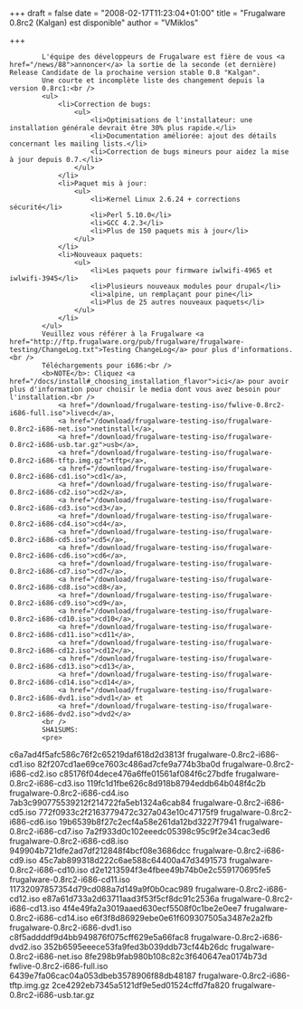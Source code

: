 
+++
draft = false
date = "2008-02-17T11:23:04+01:00"
title = "Frugalware 0.8rc2 (Kalgan) est disponible"
author = "VMiklos"

+++

            L'équipe des développeurs de Frugalware est fière de vous <a href="/news/88">annoncer</a> la sortie de la seconde (et dernière) Release Candidate de la prochaine version stable 0.8 "Kalgan".
            Une courte et incomplète liste des changement depuis la version 0.8rc1:<br />
            <ul>
                <li>Correction de bugs:
                    <ul>
                        <li>Optimisations de l'installateur: une installation générale devrait être 30% plus rapide.</li>
                        <li>Documentation améliorée: ajout des détails concernant les mailing lists.</li>
                        <li>Correction de bugs mineurs pour aidez la mise à jour depuis 0.7.</li>
                    </ul>
                </li>
                <li>Paquet mis à jour:
                    <ul>
                        <li>Kernel Linux 2.6.24 + corrections sécurité</li>
                        <li>Perl 5.10.0</li>
                        <li>GCC 4.2.3</li>
                        <li>Plus de 150 paquets mis à jour</li>
                    </ul>
                </li>
                <li>Nouveaux paquets:
                    <ul>
                        <li>Les paquets pour firmware iwlwifi-4965 et iwlwifi-3945</li>
                        <li>Plusieurs nouveaux modules pour drupal</li>
                        <li>alpine, un remplaçant pour pine</li>
                        <li>Plus de 25 autres nouveaux paquets</li>
                    </ul>
                </li>
            </ul>
            Veuillez vous référer à la Frugalware <a href="http://ftp.frugalware.org/pub/frugalware/frugalware-testing/ChangeLog.txt">Testing ChangeLog</a> pour plus d'informations.<br />
            Téléchargements pour i686:<br />
            <b>NOTE</b>: Cliquez <a href="/docs/install#_choosing_installation_flavor">ici</a> pour avoir plus d'information pour choisir le media dont vous avez besoin pour l'installation.<br />
                <a href="/download/frugalware-testing-iso/fwlive-0.8rc2-i686-full.iso">livecd</a>,
                <a href="/download/frugalware-testing-iso/frugalware-0.8rc2-i686-net.iso">netinstall</a>,
                <a href="/download/frugalware-testing-iso/frugalware-0.8rc2-i686-usb.tar.gz">usb</a>,
                <a href="/download/frugalware-testing-iso/frugalware-0.8rc2-i686-tftp.img.gz">tftp</a>,
                <a href="/download/frugalware-testing-iso/frugalware-0.8rc2-i686-cd1.iso">cd1</a>,
                <a href="/download/frugalware-testing-iso/frugalware-0.8rc2-i686-cd2.iso">cd2</a>,
                <a href="/download/frugalware-testing-iso/frugalware-0.8rc2-i686-cd3.iso">cd3</a>,
                <a href="/download/frugalware-testing-iso/frugalware-0.8rc2-i686-cd4.iso">cd4</a>,
                <a href="/download/frugalware-testing-iso/frugalware-0.8rc2-i686-cd5.iso">cd5</a>,
                <a href="/download/frugalware-testing-iso/frugalware-0.8rc2-i686-cd6.iso">cd6</a>,
                <a href="/download/frugalware-testing-iso/frugalware-0.8rc2-i686-cd7.iso">cd7</a>,
                <a href="/download/frugalware-testing-iso/frugalware-0.8rc2-i686-cd8.iso">cd8</a>,
                <a href="/download/frugalware-testing-iso/frugalware-0.8rc2-i686-cd9.iso">cd9</a>,
                <a href="/download/frugalware-testing-iso/frugalware-0.8rc2-i686-cd10.iso">cd10</a>,
                <a href="/download/frugalware-testing-iso/frugalware-0.8rc2-i686-cd11.iso">cd11</a>,
                <a href="/download/frugalware-testing-iso/frugalware-0.8rc2-i686-cd12.iso">cd12</a>,
                <a href="/download/frugalware-testing-iso/frugalware-0.8rc2-i686-cd13.iso">cd13</a>,
                <a href="/download/frugalware-testing-iso/frugalware-0.8rc2-i686-cd14.iso">cd14</a>,
                <a href="/download/frugalware-testing-iso/frugalware-0.8rc2-i686-dvd1.iso">dvd1</a> et
                <a href="/download/frugalware-testing-iso/frugalware-0.8rc2-i686-dvd2.iso">dvd2</a>
            <br />
            SHA1SUMS:
            <pre>
c6a7ad4f5afc586c76f2c65219daf618d2d3813f  frugalware-0.8rc2-i686-cd1.iso
82f207cd1ae69ce7603c486ad7cfe9a774b3ba0d  frugalware-0.8rc2-i686-cd2.iso
c85176f04dece476a6ffe01561af084f6c27bdfe  frugalware-0.8rc2-i686-cd3.iso
119fc1d1fbe626c8d918b8794eddb64b048f4c2b  frugalware-0.8rc2-i686-cd4.iso
7ab3c990775539212f214722fa5eb1324a6cab84  frugalware-0.8rc2-i686-cd5.iso
772f0933c2f2163779472c327a043e10c47175f9  frugalware-0.8rc2-i686-cd6.iso
19b6539b8f27c2ecf4a58e261da12bd3227f7941  frugalware-0.8rc2-i686-cd7.iso
7a2f933d0c102eeedc05398c95c9f2e34cac3ed6  frugalware-0.8rc2-i686-cd8.iso
949904b721dfe2ad7df212848f4bcf08e3686dcc  frugalware-0.8rc2-i686-cd9.iso
45c7ab899318d222c6ae588c64400a47d3491573  frugalware-0.8rc2-i686-cd10.iso
d2e1213594f3e4fbee49b74b0e2c559170695fe5  frugalware-0.8rc2-i686-cd11.iso
11732097857354d79cd088a7d149a9f0b0cac989  frugalware-0.8rc2-i686-cd12.iso
e87a61d733a2d63711aad3f53f5cf8dc91c2536a  frugalware-0.8rc2-i686-cd13.iso
4f4e49fa2a3019aaed630ecf5508f0c1be2e0ee7  frugalware-0.8rc2-i686-cd14.iso
e6f3f8d86929ebe0e61f609307505a3487e2a2fb  frugalware-0.8rc2-i686-dvd1.iso
c8f5addddf9d4bb949876f075cff629e5a66fac8  frugalware-0.8rc2-i686-dvd2.iso
352b6595eeece53fa9fed3b039ddb73cf44b26dc  frugalware-0.8rc2-i686-net.iso
8fe298b9fab980b108c82c3f640647ea0174b73d  fwlive-0.8rc2-i686-full.iso
6439e7fa06cac04a053dbeb3578906f88db48187  frugalware-0.8rc2-i686-tftp.img.gz
2ce4292eb7345a5121df9e5ed01524cffd7fa820  frugalware-0.8rc2-i686-usb.tar.gz
            </pre>
            
        